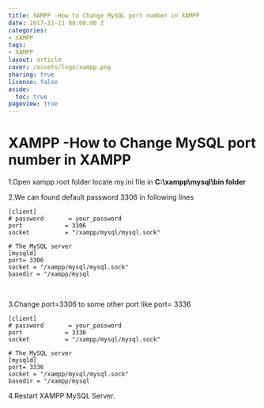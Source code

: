 ```yaml
---
title: XAMPP -How to Change MySQL port number in XAMPP 
date: 2017-11-11 00:00:00 Z
categories:
- XAMPP
tags:
- XAMPP
layout: article
cover: /assets/logo/xampp.png
sharing: true
license: false
aside:
  toc: true
pageview: true
---
```


# XAMPP -How to Change MySQL port number in XAMPP



1.Open xampp root folder locate my.ini file in **C:\\xampp\\mysql\\bin folder**



2.We can found default password 3306 in following lines
```dos
[client] 
# password       = your_password 
port            = 3306 
socket          = "/xampp/mysql/mysql.sock"

# The MySQL server
[mysqld]
port= 3306
socket = "/xampp/mysql/mysql.sock"
basedir = "/xampp/mysql
```

 

3.Change port=3306 to some other port like port= 3336
```dos
[client] 
# password       = your_password 
port            = 3336 
socket          = "/xampp/mysql/mysql.sock"

# The MySQL server
[mysqld]
port= 3336
socket = "/xampp/mysql/mysql.sock"
basedir = "/xampp/mysql
```


4.Restart XAMPP MySQL Server.


